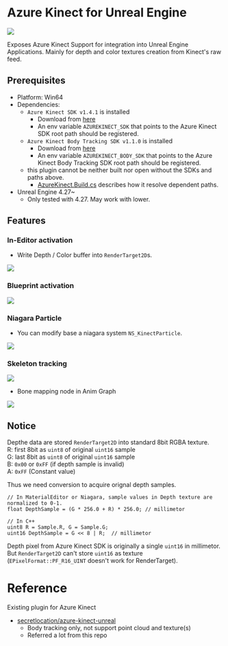 # Azure Kinect for Unreal Engine

![](./Docs/kinect.png)

Exposes Azure Kinect Support for integration into Unreal Engine Applications.
Mainly for depth and color textures creation from Kinect's raw feed.

## Prerequisites

* Platform: Win64
* Dependencies:
    * `Azure Kinect SDK v1.4.1` is installed
        * Download from [here](https://github.com/microsoft/Azure-Kinect-Sensor-SDK/blob/develop/docs/usage.md)
        * An env variable `AZUREKINECT_SDK` that points to the Azure Kinect SDK root path should be registered. 
    * `Azure Kinect Body Tracking SDK v1.1.0` is installed
        * Download from [here](https://docs.microsoft.com/en-us/azure/Kinect-dk/body-sdk-download)
        * An env variable `AZUREKINECT_BODY_SDK` that points to the Azure Kinect Body Tracking SDK root path should be registered. 
    * this plugin cannot be neither built nor open without the SDKs and paths above. 
        * [AzureKinect.Build.cs](https://github.com/nama-gatsuo/AzureKinectForUE/blob/master/Source/AzureKinect/AzureKinect.Build.cs) describes how it resolve dependent paths.
* Unreal Engine 4.27~
    * Only tested with 4.27. May work with lower.

## Features

### In-Editor activation

* Write Depth / Color buffer into `RenderTarget2D`s. 

![](./Docs/in-editor.gif)

### Blueprint activation

![](./Docs/bp.png)

### Niagara Particle

* You can modify base a niagara system `NS_KinectParticle`.

![](./Docs/animation.gif)


### Skeleton tracking

![](./Docs/skeletonAnim.gif)

* Bone mapping node in Anim Graph

![](./Docs/animgraph.jpg)

## Notice

Depthe data are stored `RenderTarget2D` into standard 8bit RGBA texture.  
R: first 8bit as `uint8` of original `uint16` sample  
G: last 8bit as `uint8` of original `uint16` sample  
B: `0x00` or `0xFF` (if depth sample is invalid)  
A: `0xFF` (Constant value)

Thus we need conversion to acquire orignal depth samples.
```
// In MaterialEditor or Niagara, sample values in Depth texture are normalized to 0-1.
float DepthSample = (G * 256.0 + R) * 256.0; // millimetor
```

```
// In C++
uint8 R = Sample.R, G = Sample.G;
uint16 DepthSample = G << 8 | R;  // millimetor
```

Depth pixel from Azure Kinect SDK is originally a single `uint16` in millimetor. But `RenderTarget2D` can't store `uint16` as texture (`EPixelFormat::PF_R16_UINT` doesn't work for RenderTarget). 


# Reference

Existing plugin for Azure Kinect
* [secretlocation/azure-kinect-unreal](https://github.com/secretlocation/azure-kinect-unreal/)
    * Body tracking only, not support point cloud and texture(s)
    * Referred a lot from this repo
